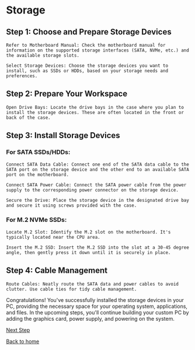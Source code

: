 # Storage

## Step 1: Choose and Prepare Storage Devices

    Refer to Motherboard Manual: Check the motherboard manual for information on the supported storage interfaces (SATA, NVMe, etc.) and the available storage slots.

    Select Storage Devices: Choose the storage devices you want to install, such as SSDs or HDDs, based on your storage needs and preferences.

## Step 2: Prepare Your Workspace

    Open Drive Bays: Locate the drive bays in the case where you plan to install the storage devices. These are often located in the front or back of the case.

## Step 3: Install Storage Devices
### For SATA SSDs/HDDs:

    Connect SATA Data Cable: Connect one end of the SATA data cable to the SATA port on the storage device and the other end to an available SATA port on the motherboard.

    Connect SATA Power Cable: Connect the SATA power cable from the power supply to the corresponding power connector on the storage device.

    Secure the Drive: Place the storage device in the designated drive bay and secure it using screws provided with the case.

### For M.2 NVMe SSDs:

    Locate M.2 Slot: Identify the M.2 slot on the motherboard. It's typically located near the CPU area.

    Insert the M.2 SSD: Insert the M.2 SSD into the slot at a 30-45 degree angle, then gently press it down until it is securely in place.

## Step 4: Cable Management

    Route Cables: Neatly route the SATA data and power cables to avoid clutter. Use cable ties for tidy cable management.


Congratulations! You've successfully installed the storage devices in your PC, providing the necessary space for your operating system, applications, and files. In the upcoming steps, you'll continue building your custom PC by adding the graphics card, power supply, and powering on the system.

[Next Step](https://github.com/grant-trent/1600FinalProject/blob/main/GraphicsCard.md)

[Back to home](https://github.com/grant-trent/1600FinalProject/tree/main)